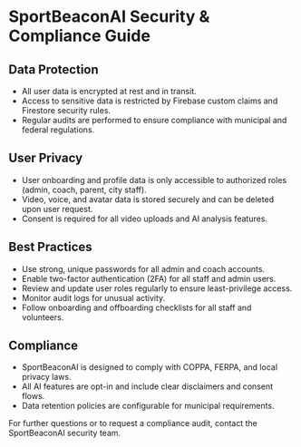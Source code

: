 # SportBeaconAI Security & Compliance Guide

## Data Protection
- All user data is encrypted at rest and in transit.
- Access to sensitive data is restricted by Firebase custom claims and Firestore security rules.
- Regular audits are performed to ensure compliance with municipal and federal regulations.

## User Privacy
- User onboarding and profile data is only accessible to authorized roles (admin, coach, parent, city staff).
- Video, voice, and avatar data is stored securely and can be deleted upon user request.
- Consent is required for all video uploads and AI analysis features.

## Best Practices
- Use strong, unique passwords for all admin and coach accounts.
- Enable two-factor authentication (2FA) for all staff and admin users.
- Review and update user roles regularly to ensure least-privilege access.
- Monitor audit logs for unusual activity.
- Follow onboarding and offboarding checklists for all staff and volunteers.

## Compliance
- SportBeaconAI is designed to comply with COPPA, FERPA, and local privacy laws.
- All AI features are opt-in and include clear disclaimers and consent flows.
- Data retention policies are configurable for municipal requirements.

For further questions or to request a compliance audit, contact the SportBeaconAI security team. 